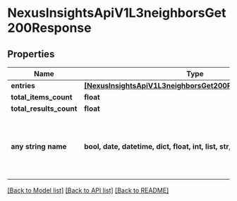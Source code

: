 # NexusInsightsApiV1L3neighborsGet200Response


## Properties
Name | Type | Description | Notes
------------ | ------------- | ------------- | -------------
**entries** | [**[NexusInsightsApiV1L3neighborsGet200ResponseEntriesInner]**](NexusInsightsApiV1L3neighborsGet200ResponseEntriesInner.md) |  | [optional] 
**total_items_count** | **float** |  | [optional] 
**total_results_count** | **float** |  | [optional] 
**any string name** | **bool, date, datetime, dict, float, int, list, str, none_type** | any string name can be used but the value must be the correct type | [optional]

[[Back to Model list]](../README.md#documentation-for-models) [[Back to API list]](../README.md#documentation-for-api-endpoints) [[Back to README]](../README.md)



